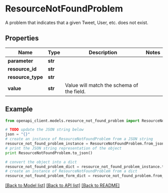 # ResourceNotFoundProblem

A problem that indicates that a given Tweet, User, etc. does not exist.

## Properties
Name | Type | Description | Notes
------------ | ------------- | ------------- | -------------
**parameter** | **str** |  | 
**resource_id** | **str** |  | 
**resource_type** | **str** |  | 
**value** | **str** | Value will match the schema of the field. | 

## Example

```python
from openapi_client.models.resource_not_found_problem import ResourceNotFoundProblem

# TODO update the JSON string below
json = "{}"
# create an instance of ResourceNotFoundProblem from a JSON string
resource_not_found_problem_instance = ResourceNotFoundProblem.from_json(json)
# print the JSON string representation of the object
print ResourceNotFoundProblem.to_json()

# convert the object into a dict
resource_not_found_problem_dict = resource_not_found_problem_instance.to_dict()
# create an instance of ResourceNotFoundProblem from a dict
resource_not_found_problem_form_dict = resource_not_found_problem.from_dict(resource_not_found_problem_dict)
```
[[Back to Model list]](../README.md#documentation-for-models) [[Back to API list]](../README.md#documentation-for-api-endpoints) [[Back to README]](../README.md)


